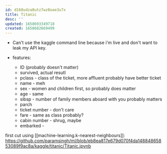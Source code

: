 ```yaml
---
id: d168udza8utz7wz8oae3u7x
title: Titanic
desc: ''
updated: 1658693349718
created: 1658682669499
---
```


* Can't use the kaggle command line because i'm live and don't want to leak my API key.

* features:
  * ID (probably doesn't matter)
  * survived, actual resutl
  * pclass - class of the ticket, more affluent probably have better ticket
  * name - meh
  * sex - women and children first, so probably does matter
  * age - same
  * sibsp - number of family members aboard with you probably matters
  * parch
  * ticket number - don't care
  * fare - same as class probably?
  * cabin number - shrug, maybe
  * embarked -


first cut using [[machine-learning.k-nearest-neighbours]]: https://github.com/paramsingh/ml/blob/eb8ea817e679d070f4da14884865853089f9ac8a/kaggle/titanic/Titanic.ipynb
